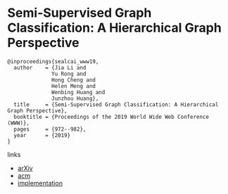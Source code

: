 # Semi-Supervised Graph Classification: A Hierarchical Graph Perspective

```
@inproceedings{sealcai_www19,
  author    = {Jia Li and
              Yu Rong and
              Hong Cheng and
              Helen Meng and
              Wenbing Huang and
              Junzhou Huang},
  title     = {Semi-Supervised Graph Classification: A Hierarchical Graph Perspective},
  booktitle = {Proceedings of the 2019 World Wide Web Conference (WWW)},
  pages     = {972--982},
  year      = {2019}
}
```

links
- [arXiv](https://arxiv.org/abs/1904.05003)
- [acm](https://dl.acm.org/citation.cfm?id=3313461)
- [implementation](https://github.com/benedekrozemberczki/SEAL-CI)
